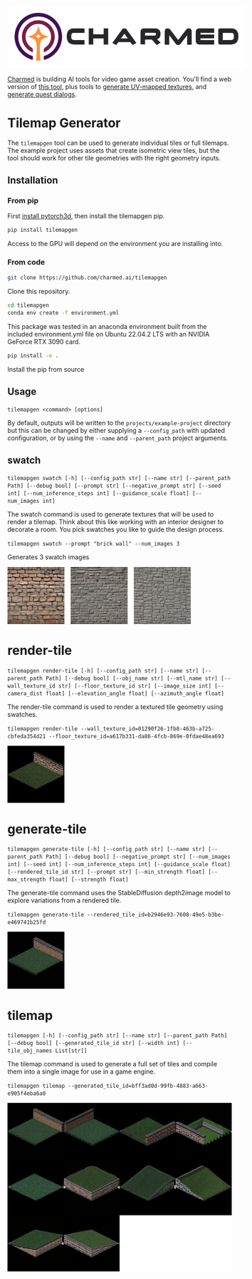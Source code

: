 <a href="https://charmed.ai"><img src="images/logo.svg"
     alt="Charmed"
     style="margin: auto; background: white; padding:16px;" /></a>

[Charmed](https://charmed.ai) is building AI tools for video game asset creation. You'll find a web version of [this tool](https://dungeon.charmed.ai), plus tools to [generate UV-mapped textures](https://texture.charmed.ai), and [generate quest dialogs](https://quest.charmed.ai).

# Tilemap Generator
The `tilemapgen` tool can be used to generate individual tiles or full tilemaps. The example project uses assets that create isometric view tiles, but the tool should work for other tile geometries with the right geometry inputs.

## Installation

### From pip

First [install pytorch3d](https://github.com/facebookresearch/pytorch3d/blob/main/INSTALL.md), then install the tilemapgen pip.
```bash
pip install tilemapgen
```

Access to the GPU will depend on the environment you are installing into.

### From code
```bash
git clone https://github.com/charmed.ai/tilemapgen
```

Clone this repository.

```bash
cd tilemapgen
conda env create -f environment.yml
```

This package was tested in an anaconda environment built from the included environment.yml file on Ubuntu 22.04.2 LTS with an NVIDIA GeForce RTX 3090 card.

```bash
pip install -e .
```

Install the pip from source


## Usage
`tilemapgen <command> [options]`

By default, outputs will be written to the `projects/example-project` directory but this can be changed by either supplying a `--config_path` with updated configuration, or by using the `--name` and `--parent_path` project arguments.

## swatch
`tilemapgen swatch [-h] [--config_path str] [--name str] [--parent_path Path] [--debug bool] [--prompt str] [--negative_prompt str] [--seed int] [--num_inference_steps int] [--guidance_scale float] [--num_images int]`

The swatch command is used to generate textures that will be used to render a tilemap. Think about this like working with an interior designer to decorate a room. You pick swatches you like to guide the design process.


`tilemapgen swatch --prompt "brick wall" --num_images 3`

Generates 3 swatch images


<img src="projects/example-project/swatches/01290f26-1fb8-463b-a725-cbfeda354d21.png"
     alt="brick wall swatch 1"
     style="margin-right: 10px; width: 128px;" />
<img src="projects/example-project/swatches/0d2315ee-3854-44f3-80d4-1d64a38ee38d.png"
     alt="brick wall swatch 1"
     style="margin-right: 10px; width: 128px;" />
<img src="projects/example-project/swatches/6e44d09a-3400-41ca-8974-d7fc081f3f76.png"
     alt="brick wall swatch 1"
     style="margin-right: 10px; width: 128px;" />



# render-tile
`tilemapgen render-tile [-h] [--config_path str] [--name str] [--parent_path Path] [--debug bool] [--obj_name str] [--mtl_name str] [--wall_texture_id str] [--floor_texture_id str] [--image_size int] [--camera_dist float] [--elevation_angle float] [--azimuth_angle float]`

The render-tile command is used to render a textured tile geometry using swatches.

`tilemapgen render-tile --wall_texture_id=01290f26-1fb8-463b-a725-cbfeda354d21 --floor_texture_id=a617b331-da86-4fcb-869e-0fdae48ea693`

<img src="projects/example-project/rendered-tiles/b2946e93-7608-49e5-b3be-e469741b25fd.png"
     alt="brick wall swatch 1"
     style="margin-right: 10px; width: 128px;" />

# generate-tile
`tilemapgen generate-tile [-h] [--config_path str] [--name str] [--parent_path Path] [--debug bool] [--negative_prompt str] [--num_images int] [--seed int] [--num_inference_steps int] [--guidance_scale float] [--rendered_tile_id str] [--prompt str] [--min_strength float] [--max_strength float] [--strength float]`

The generate-tile command uses the StableDiffusion depth2image model to explore variations from a rendered tile.

`tilemapgen generate-tile --rendered_tile_id=b2946e93-7608-49e5-b3be-e469741b25fd`

<img src="projects/example-project/generated-tiles/bff3ad0d-99fb-4883-a663-e905f4eba6a0.png"
     alt="brick wall swatch 1"
     style="margin-right: 10px; width: 128px;" />

# tilemap
`tilemapgen [-h] [--config_path str] [--name str] [--parent_path Path] [--debug bool] [--generated_tile_id str] [--width int] [--tile_obj_names List[str]]`

The tilemap command is used to generate a full set of tiles and compile them into a single image for use in a game engine.


`tilemapgen tilemap --generated_tile_id=bff3ad0d-99fb-4883-a663-e905f4eba6a0`

<img src="projects/example-project/tilemaps/8e3d5fe8-bbab-4e80-913f-96515089ed5e.png"
     alt="brick wall swatch 1"
     style="margin-right: 10px; width: 512px;" />
